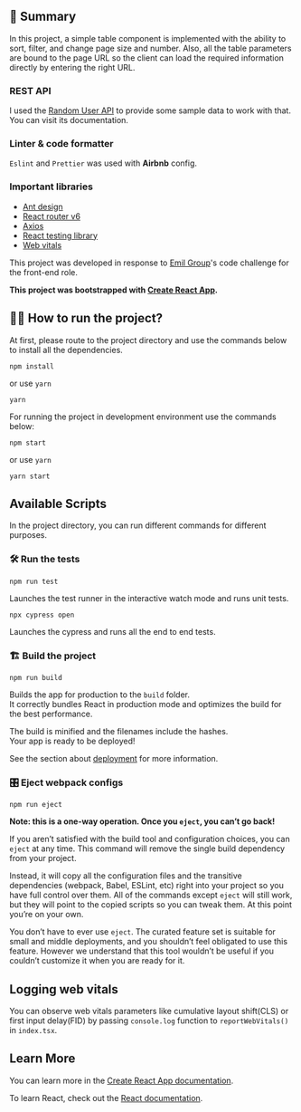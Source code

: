 ## 💫 Summary

In this project, a simple table component is implemented with the ability to sort, filter, and change page size and number. Also, all the table parameters are bound to the page URL so the client can load the required information directly by entering the right URL.

### REST API
I used the [Random User API](https://randomuser.me/api/) to provide some sample data to work with that. You can visit its documentation. 

### Linter & code formatter
`Eslint` and `Prettier` was used with **Airbnb** config.

### Important libraries
* [Ant design](https://ant.design/)
* [React router v6](https://reactrouter.com/)
* [Axios](https://axios-http.com/)
* [React testing library](https://testing-library.com/docs/react-testing-library/intro/)
* [Web vitals](https://web.dev/)

This project was developed in response to [Emil Group](https://www.emil.de/)'s code challenge for the front-end role.

**This project was bootstrapped with [Create React App](https://github.com/facebook/create-react-app).**

## 🏃‍♂️ How to run the project?

At first, please route to the project directory and use the commands below to install all the dependencies.
```
npm install
```
or use `yarn`
```
yarn
```
For running the project in development environment use the commands below:
```
npm start
```
or use `yarn`
```
yarn start
```

## Available Scripts

In the project directory, you can run different commands for different purposes.

### 🛠 Run the tests
```
npm run test
```
Launches the test runner in the interactive watch mode and runs unit tests.

```
npx cypress open
```
Launches the cypress and runs all the end to end tests.


### 🏗️ Build the project
```
npm run build
```
Builds the app for production to the `build` folder.\
It correctly bundles React in production mode and optimizes the build for the best performance.

The build is minified and the filenames include the hashes.\
Your app is ready to be deployed!

See the section about [deployment](https://facebook.github.io/create-react-app/docs/deployment) for more information.

### 🎛️ Eject webpack configs
```
npm run eject
```

**Note: this is a one-way operation. Once you `eject`, you can’t go back!**

If you aren’t satisfied with the build tool and configuration choices, you can `eject` at any time. This command will remove the single build dependency from your project.

Instead, it will copy all the configuration files and the transitive dependencies (webpack, Babel, ESLint, etc) right into your project so you have full control over them. All of the commands except `eject` will still work, but they will point to the copied scripts so you can tweak them. At this point you’re on your own.

You don’t have to ever use `eject`. The curated feature set is suitable for small and middle deployments, and you shouldn’t feel obligated to use this feature. However we understand that this tool wouldn’t be useful if you couldn’t customize it when you are ready for it.

## Logging web vitals
You can observe web vitals parameters like cumulative layout shift(CLS) or first input delay(FID) by passing `console.log` function to `reportWebVitals()` in `index.tsx`.

## Learn More

You can learn more in the [Create React App documentation](https://facebook.github.io/create-react-app/docs/getting-started).

To learn React, check out the [React documentation](https://reactjs.org/).
